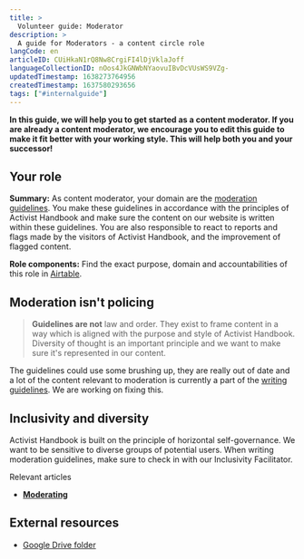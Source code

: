```yaml
---
title: >
  Volunteer guide: Moderator
description: >
  A guide for Moderators - a content circle role
langCode: en
articleID: CUiHkaN1rQ8Nw8CrgiFI4lDjVklaJoff
languageCollectionID: nOos4JkGNWbNYaovuIBvDcVUsWS9VZg-
updatedTimestamp: 1638273764956
createdTimestamp: 1637580293656
tags: ["#internalguide"]
---
```


**In this guide, we will help you to get started as a content moderator. If you are already a content moderator, we encourage you to edit this guide to make it fit better with your working style. This will help both you and your successor!**

## Your role

**Summary:** As content moderator, your domain are the [moderation guidelines](/support/content/moderate). You make these guidelines in accordance with the principles of Activist Handbook and make sure the content on our website is written within these guidelines. You are also responsible to react to reports and flags made by the visitors of Activist Handbook, and the improvement of flagged content.

**Role components:** Find the exact purpose, domain and accountabilities of this role in [Airtable](https://airtable.com/shr6GqOJ7587fNbEn/tbloV4g8loVisebVz?filter_Role=Content%20moderator).

## Moderation isn't policing

> **Guidelines are not** law and order. They exist to frame content in a way which is aligned with the purpose and style of Activist Handbook. Diversity of thought is an important principle and we want to make sure it's represented in our content.

The guidelines could use some brushing up, they are really out of date and a lot of the content relevant to moderation is currently a part of the [writing guidelines](/support/content/write). We are working on fixing this.

## Inclusivity and diversity

Activist Handbook is built on the principle of horizontal self-governance. We want to be sensitive to diverse groups of potential users. When writing moderation guidelines, make sure to check in with our Inclusivity Facilitator.

Relevant articles

-   [**Moderating**](/support/content/moderate)

## External resources

-   [Google Drive folder](https://drive.google.com/drive/u/0/folders/1n34YxZGGa4ytZGBeZ8n2EhVGLVDaJA5s)